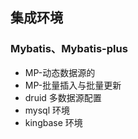 ## 集成环境

###  Mybatis、Mybatis-plus

- MP-动态数据源的
- MP-批量插入与批量更新
- druid 多数据源配置
- mysql 环境
- kingbase 环境 
 